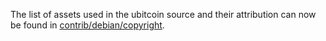 The list of assets used in the ubitcoin source and their attribution can now be found in [contrib/debian/copyright](../contrib/debian/copyright).
